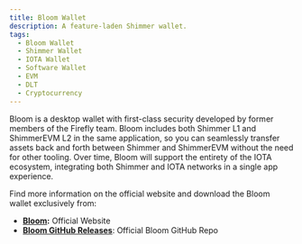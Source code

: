 ```yaml
---
title: Bloom Wallet
description: A feature-laden Shimmer wallet.
tags:
  - Bloom Wallet
  - Shimmer Wallet
  - IOTA Wallet
  - Software Wallet
  - EVM
  - DLT
  - Cryptocurrency
---
```

Bloom is a desktop wallet with first-class security developed by former members of the Firefly team. Bloom includes both Shimmer L1 and ShimmerEVM L2 in the same application, so you can seamlessly transfer assets back and forth between Shimmer and ShimmerEVM without the need for other tooling. Over time, Bloom will support the entirety of the IOTA ecosystem, integrating both Shimmer and IOTA networks in a single app experience.


Find more information on the official website and download the Bloom wallet exclusively from:

- [**Bloom**](https://bloomwallet.io/)**:** Official Website
- [**Bloom GitHub Releases**](https://github.com/bloomwalletio/bloom/releases): Official Bloom GitHub Repo
